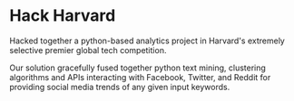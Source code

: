 # Hack Harvard
Hacked together a python-based analytics project in Harvard's extremely selective premier global tech competition.

Our solution gracefully fused together python text mining, clustering algorithms and APIs interacting with Facebook, Twitter, and Reddit for providing social media trends of any given input keywords.
